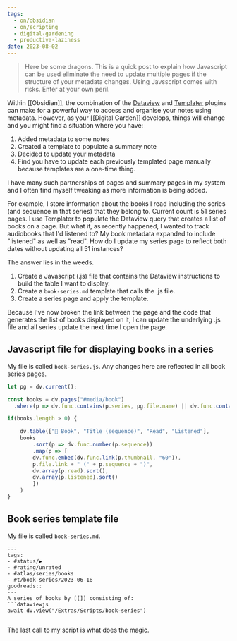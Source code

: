 ```yaml
---
tags:
  - on/obsidian
  - on/scripting
  - digital-gardening
  - productive-laziness
date: 2023-08-02
---
```

> Here be some dragons. This is a quick post to explain how Javascript can be used eliminate the need to update multiple pages if the structure of your metadata changes. Using Javsscript comes with risks. Enter at your own peril.

Within [[Obsidian]], the combination of the [Dataview](https://github.com/blacksmithgu/obsidian-dataview) and [Templater](https://github.com/SilentVoid13/Templater) plugins can make for a powerful way to access and organise your notes using metadata. However, as your [[Digital Garden]] develops, things will change and you might find a situation where you have:

1. Added metadata to some notes
2. Created a template to populate a summary note
3. Decided to update your metadata
4. Find you have to update each previously templated page manually because templates are a one-time thing. 

I have many such partnerships of pages and summary pages in my system and I often find myself tweaking as more information is being added.

For example, I store information about the books I read including the series (and sequence in that series) that they belong to. Current count is 51 series pages. I use Templater to populate the Dataview query that creates a list of books on a page. But what if, as recently happened, I wanted to track audiobooks that I'd listened to? My book metadata expanded to include "listened" as well as "read". How do I update my series page to reflect both dates without updating all 51 instances?

The answer lies in the weeds.

1. Create a Javascript (.js) file that contains the Dataview instructions to build the table I want to display.
2. Create a `book-series.md` template that calls the .js file.
3. Create a series page and apply the template.

Because I've now broken the link between the page and the code that generates the list of books displayed on it, I can update the underlying .js file and all series update the next time I open the page.

## Javascript file for displaying books in a series
My file is called `book-series.js`. Any changes here are reflected in all book series pages.

```javascript
let pg = dv.current();

const books = dv.pages("#media/book")
  .where(p => dv.func.contains(p.series, pg.file.name) || dv.func.contains(p.series, pg.file.link) );

if(books.length > 0) {

    dv.table(["📘 Book", "Title (sequence)", "Read", "Listened"],
    books
        .sort(p => dv.func.number(p.sequence))
        .map(p => [
        dv.func.embed(dv.func.link(p.thumbnail, "60")),
        p.file.link + " (" + p.sequence + ")",
        dv.array(p.read).sort(),
        dv.array(p.listened).sort()
        ])
    )
}
```

## Book series template file
My file is called `book-series.md`.

```
---
tags:
- #status/▶️
- #rating/unrated 
- #atlas/series/books 
- #t/book-series/2023-06-18  
goodreads:: 
---
A series of books by [[]] consisting of:
```dataviewjs
await dv.view("/Extras/Scripts/book-series")
```
```
```

The last call to my script is what does the magic.
